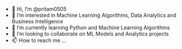 - 👋 Hi, I’m @pritam0505
- 👀 I’m interested in Machine Learning Algorithms, Data Analytics and Business Intelligence
- 🌱 I’m currently learning Python and Machine Learning Algorithms
- 💞️ I’m looking to collaborate on ML Models and Analytics projects
- 📫 How to reach me ...

<!---
pritam0505/pritam0505 is a ✨ special ✨ repository because its `README.md` (this file) appears on your GitHub profile.
You can click the Preview link to take a look at your changes.
--->
